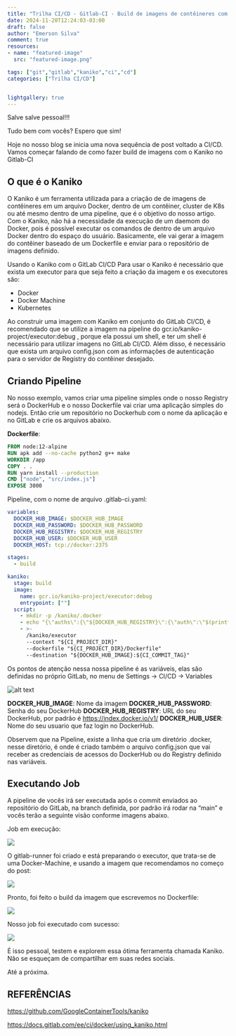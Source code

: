```yaml
---
title: "Trilha CI/CD - Gitlab-CI - Build de imagens de contêineres com Kaniko"
date: 2024-11-20T12:24:03-03:00
draft: false
author: "Emerson Silva"
comment: true 
resources:
- name: "featured-image"
  src: "featured-image.png"

tags: ["git","gitlab","kaniko","ci","cd"]
categories: ["Trilha CI/CD"]


lightgallery: true
---
```


Salve salve pessoal!!!

Tudo bem com vocês? Espero que sim!  

Hoje no nosso blog se inicia uma nova sequência de post voltado a CI/CD. Vamos começar falando de como fazer build de imagens com o Kaniko no Gitlab-CI

## O que é o Kaniko

O Kaniko é um ferramenta utilizada para a criação de de imagens de contêineres em um arquivo Docker, dentro de um contêiner, cluster de K8s ou até mesmo dentro de uma pipeline, que é o objetivo do nosso artigo. Com o Kaniko, não há a necessidade da execução de um daemom do Docker, pois é possível executar os comandos de dentro de um arquivo Docker dentro do espaço do usuário.  Basicamente, ele vai gerar a imagem do contêiner baseado de um Dockerfile e enviar para o repositório de imagens definido.

Usando o Kaniko com o GitLab CI/CD
Para usar o Kaniko é necessário que exista um executor para que seja feito a criação da imagem e os executores são:

- Docker
- Docker Machine
- Kubernetes

Ao construir uma imagem com Kaniko em conjunto do GitLab CI/CD, é recomendado que se utilize a imagem na pipeline do  gcr.io/kaniko-project/executor:debug , porque ela possui um shell, e ter um shell é necessário para utilizar imagens no GitLab CI/CD. Além disso, é necessário que exista um arquivo config.json com as informações de autenticação para o servidor de Registry do contêiner desejado.

## Criando Pipeline

No nosso exemplo, vamos criar uma pipeline simples onde o nosso Registry será o DockerHub e o nosso Dockerfile vai criar uma aplicação simples do nodejs. Então crie um repositório no Dockerhub com o nome da aplicação e no GitLab e crie os arquivos abaixo.

**Dockerfile**:

```Dockerfile
FROM node:12-alpine
RUN apk add --no-cache python2 g++ make
WORKDIR /app
COPY . .
RUN yarn install --production
CMD ["node", "src/index.js"]
EXPOSE 3000
```

Pipeline, com o nome de arquivo .gitlab-ci.yaml:

```yml
variables:
  DOCKER_HUB_IMAGE: $DOCKER_HUB_IMAGE
  DOCKER_HUB_PASSWORD: $DOCKER_HUB_PASSWORD
  DOCKER_HUB_REGISTRY: $DOCKER_HUB_REGISTRY
  DOCKER_HUB_USER: $DOCKER_HUB_USER
  DOCKER_HOST: tcp://docker:2375

stages:
  - build

kaniko:
  stage: build
  image:
    name: gcr.io/kaniko-project/executor:debug
    entrypoint: [""]
  script:
    - mkdir -p /kaniko/.docker
    - echo "{\"auths\":{\"${DOCKER_HUB_REGISTRY}\":{\"auth\":\"$(printf "%s:%s" "${DOCKER_HUB_USER}" "${DOCKER_HUB_PASSWORD}" | base64 | tr -d '\n')\"}}}" > /kaniko/.docker/config.json
    - >-
      /kaniko/executor
      --context "${CI_PROJECT_DIR}"
      --dockerfile "${CI_PROJECT_DIR}/Dockerfile"
      --destination "${DOCKER_HUB_IMAGE}:${CI_COMMIT_TAG}"
```

Os pontos de atenção nessa nossa pipeline é as variáveis, elas são definidas no próprio GitLab, no menu de Settings -> CI/CD -> Variables

![alt text](https://blog.4linux.com.br/wp-content/uploads/2022/04/gitlab01.png)

**DOCKER_HUB_IMAGE**: Nome da imagem
**DOCKER_HUB_PASSWORD**: Senha do seu DockerHub
**DOCKER_HUB_REGISTRY**: URL do seu DockerHub, por padrão é https://index.docker.io/v1/
**DOCKER_HUB_USER**: Nome do seu usuario que faz login no DockerHub.

Observem que na Pipeline,  existe a linha que cria um diretório .docker, nesse diretório, é onde é criado também o arquivo config.json que vai receber as credenciais de acessos do DockerHub ou do Registry definido nas variáveis.

## Executando Job

A pipeline de vocês irá ser executada após o commit enviados ao repositório do GitLab, na branch definida, por padrão irá rodar na “main” e vocês terão a seguinte visão conforme imagens abaixo.

Job em execução:

![](https://blog.4linux.com.br/wp-content/uploads/2022/04/kaniko01.png)

O gitlab-runner foi criado e está preparando o executor, que trata-se de uma Docker-Machine, e usando a imagem que recomendamos no começo do post:

![](https://blog.4linux.com.br/wp-content/uploads/2022/04/kaniko02.png)

Pronto, foi feito o build da imagem que escrevemos no Dockerfile:

![](https://blog.4linux.com.br/wp-content/uploads/2022/04/kaniko03.png)

Nosso job foi executado com sucesso:

![](https://blog.4linux.com.br/wp-content/uploads/2022/04/kaniko04.png)

É isso pessoal, testem e explorem essa ótima ferramenta chamada Kaniko. Não se esqueçam de compartilhar em suas redes sociais.

Até a próxima.

## REFERÊNCIAS
https://github.com/GoogleContainerTools/kaniko

https://docs.gitlab.com/ee/ci/docker/using_kaniko.html

<div id="giscus-comments">
  <script src="https://giscus.app/client.js"
          data-repo="silvemerson/emerson-silva-blog"
          data-repo-id="R_kgDONTalJA"
          data-category="General"
          data-category-id="DIC_kwDONTalJM4CkhmM"
          data-mapping="pathname"
          data-strict="0"
          data-reactions-enabled="1"
          data-emit-metadata="1"
          data-input-position="top"
          data-theme="dark"
          data-lang="pt"
          data-loading="lazy"
          crossorigin="anonymous"
          async>
  </script>
</div>
